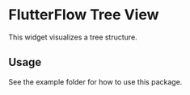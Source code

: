 # FlutterFlow Tree View

This widget visualizes a tree structure.

## Usage

See the example folder for how to use this package.

